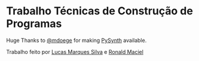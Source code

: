 # Trabalho Técnicas de Construção de Programas

Huge Thanks to [@mdoege](https://github.com/mdoege) for making [PySynth](https://github.com/mdoege/PySynth) available.

Trabalho feito por [Lucas Marques Silva](https://github.com/silvaz99) e [Ronald Maciel](https://github.com/RonaldMaciel)
